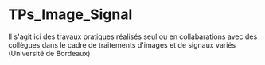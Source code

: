 # TPs_Image_Signal

Il s'agit ici des travaux pratiques réalisés seul ou en collabarations avec des collègues dans le cadre de traitements d'images et de signaux variés (Université de Bordeaux)
